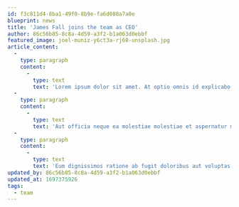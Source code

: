 ```yaml
---
id: f3c811d4-8ba1-49f0-8b9e-fa6d088a7a0e
blueprint: news
title: 'James Fall joins the team as CEO'
author: 86c56b85-8c8a-4d59-a3f2-b1a063d0ebbf
featured_image: joel-muniz-y6ct3a-rj68-unsplash.jpg
article_content:
  -
    type: paragraph
    content:
      -
        type: text
        text: 'Lorem ipsum dolor sit amet. At optio omnis id explicabo labore est suscipit laudantium. Est aspernatur aliquam aut placeat eaque id autem aspernatur non quia natus qui dolorem iure.'
  -
    type: paragraph
    content:
      -
        type: text
        text: 'Aut officia neque ea molestiae molestiae et aspernatur minus aut incidunt voluptatem ex dolores dolorum et rerum delectus ut laudantium minus. A laboriosam porro rem vitae debitis ut ipsa repellendus qui unde atque et consequatur excepturi id saepe harum qui odit dolores. Ea blanditiis sequi qui recusandae consequuntur sit exercitationem deserunt aut harum labore. Ut galisum enim eos eaque aspernatur qui tenetur illum.'
  -
    type: paragraph
    content:
      -
        type: text
        text: 'Eum dignissimos ratione ab fugit doloribus aut voluptas eveniet sit sapiente quibusdam et rerum quia. Ut unde maiores ut asperiores sequi sit deserunt consequuntur a officiis velit quo sint esse sit blanditiis dicta. Vel quia nulla eum molestiae quae ut quisquam rerum quo accusantium atque. Nam dolorem repudiandae a dolorum veniam aut doloremque voluptas.'
updated_by: 86c56b85-8c8a-4d59-a3f2-b1a063d0ebbf
updated_at: 1697375926
tags:
  - team
---
```

